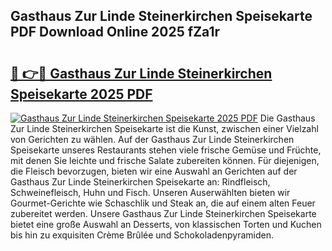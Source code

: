 ## Gasthaus Zur Linde Steinerkirchen Speisekarte PDF Download Online 2025 fZa1r

# <h2><a href="http://gca0irt.nevu.top/?p=Gasthaus+Zur+Linde+Steinerkirchen+Speisekarte">🔗 👉🔴 Gasthaus Zur Linde Steinerkirchen Speisekarte 2025 PDF</a></h2>

[![Gasthaus Zur Linde Steinerkirchen Speisekarte 2025 PDF](https://i.imgur.com/dBaPXMq.png)](http://gca0irt.nevu.top/?p=Gasthaus+Zur+Linde+Steinerkirchen+Speisekarte)
Die Gasthaus Zur Linde Steinerkirchen Speisekarte ist die Kunst, zwischen einer Vielzahl von Gerichten zu wählen. Auf der Gasthaus Zur Linde Steinerkirchen Speisekarte unseres Restaurants stehen viele frische Gemüse und Früchte, mit denen Sie leichte und frische Salate zubereiten können. Für diejenigen, die Fleisch bevorzugen, bieten wir eine Auswahl an Gerichten auf der Gasthaus Zur Linde Steinerkirchen Speisekarte an: Rindfleisch, Schweinefleisch, Huhn und Fisch. Unseren Auserwählten bieten wir Gourmet-Gerichte wie Schaschlik und Steak an, die auf einem alten Feuer zubereitet werden. Unsere Gasthaus Zur Linde Steinerkirchen Speisekarte bietet eine große Auswahl an Desserts, von klassischen Torten und Kuchen bis hin zu exquisiten Crème Brûlée und Schokoladenpyramiden.
